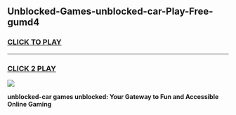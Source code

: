 
## Unblocked-Games-unblocked-car-Play-Free-gumd4
<h3>
<a href="https://premium76.site?title=unblocked-car&ref=18A1">CLICK TO PLAY</a></h3>
<hr>

<h3>
<a href="https://premium76.site?title=unblocked-car&ref=18A1">CLICK 2 PLAY</a>
  
</h3>

<a href="https://premium76.site?title=unblocked-car&ref=18A1"><img src="https://clearcache.store/games.png"></a>


**unblocked-car games unblocked: Your Gateway to Fun and Accessible Online Gaming**
